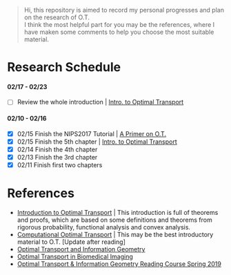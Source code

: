 > Hi, this repository is aimed to record my personal progresses and plan on the research of O.T.\
> I think the most helpful part for you may be the references, where I have maken some comments to help you choose the most suitable material.

# Research Schedule
#### 02/17 - 02/23
- [ ] Review the whole introduction | [Intro. to Optimal Transport](http://www.math.cmu.edu/~mthorpe/OTNotes)

#### 02/10 - 02/16
- [x] 02/15 Finish the NIPS2017 Tutorial | [A Primer on O.T.](https://nips.cc/Conferences/2017/ScheduleMultitrack?event=8736)
- [x] 02/15 Finish the 5th chapter | [Intro. to Optimal Transport](http://www.math.cmu.edu/~mthorpe/OTNotes)
- [x] 02/14 Finish the 4th chapter
- [x] 02/13 Finish the 3rd chapter
- [X] 02/11 Finish first two chapters

# References
- [Introduction to Optimal Transport](http://www.math.cmu.edu/~mthorpe/OTNotes) | This introduction is full of theorems and proofs, which are based on some definitions and theorems from rigorous probability, functional analysis and convex analysis.
- [Computational Optimal Transport](https://optimaltransport.github.io/) | This may be the best introductory material to O.T. [Update after reading]
- [Optimal Transport and Information Geometry](https://arxiv.org/pdf/1906.00030.pdf)
- [Optimal Transport in Biomedical Imaging](http://imagedatascience.com/transport/tutorials_miccai18.html)
- [Optimal Transport & Information Geometry Reading Course Spring 2019](https://dsweber2.github.io/Optimal-Transport-Information-Geometry/)
